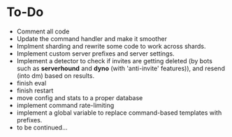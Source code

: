 # To-Do

* Comment all code
* Update the command handler and make it smoother
* Implment sharding and rewrite some code to work across shards.
* Implement custom server prefixes and server settings.
* Implement a detector to check if invites are getting deleted (by bots such as **serverhound** and **dyno** (with 'anti-invite' features)), and resend (into dm) based on results.
* finish eval 
* finish restart
* move config and stats to a proper database
* implement command rate-limiting
* implement a global variable to replace command-based templates with prefixes.
* to be continued...